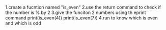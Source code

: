 1.create a fucntion named "is_even"
2.use the return command  to check if the number is % by 2
3.give the funciton 2 numbers using th eprint command
print(is_even(4))
print(is_even(7))
4.run to know which is even and which is odd 